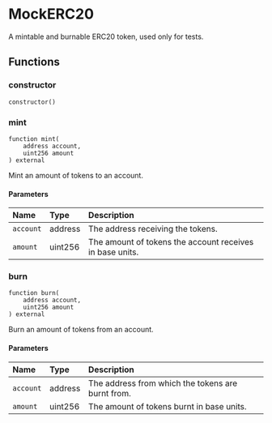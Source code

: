 # MockERC20

A mintable and burnable ERC20 token, used only for tests.

## Functions

### constructor

```solidity
constructor() 
```

### mint

```solidity
function mint(
    address account,
    uint256 amount
) external
```

Mint an amount of tokens to an account.

#### Parameters

| Name | Type | Description |
| :--- | :--- | :---------- |
| `account` | address | The address receiving the tokens. |
| `amount` | uint256 | The amount of tokens the account receives in base units. |

### burn

```solidity
function burn(
    address account,
    uint256 amount
) external
```

Burn an amount of tokens from an account.

#### Parameters

| Name | Type | Description |
| :--- | :--- | :---------- |
| `account` | address | The address from which the tokens are burnt from. |
| `amount` | uint256 | The amount of tokens burnt in base units. |

